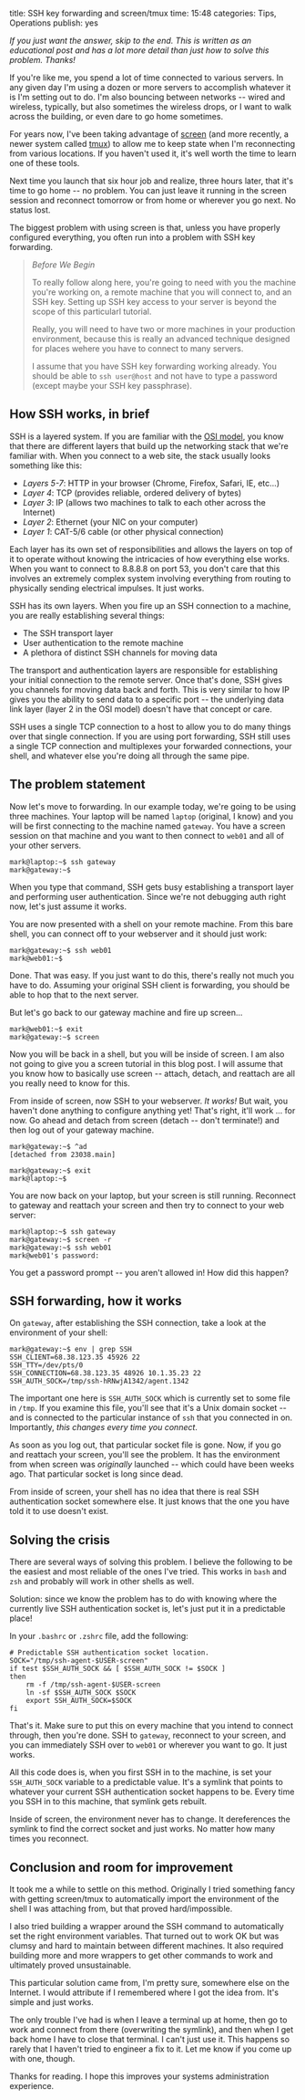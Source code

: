 title: SSH key forwarding and screen/tmux
time: 15:48
categories: Tips, Operations
publish: yes

*If you just want the answer, skip to the end. This is written as an
educational post and has a lot more detail than just how to solve this
problem. Thanks!*

If you're like me, you spend a lot of time connected to various servers.
In any given day I'm using a dozen or more servers to accomplish
whatever it is I'm setting out to do. I'm also bouncing between networks
-- wired and wireless, typically, but also sometimes the wireless
drops, or I want to walk across the building, or even dare to go home
sometimes.

For years now, I've been taking advantage of
[screen](http://www.gnu.org/s/screen/) (and more recently, a newer
system called [tmux](http://tmux.sourceforge.net/)) to allow me to keep
state when I'm reconnecting from various locations. If you haven't used
it, it's well worth the time to learn one of these tools.

Next time you launch that six hour job and realize, three hours later,
that it's time to go home -- no problem. You can just leave it running
in the screen session and reconnect tomorrow or from home or wherever
you go next. No status lost.

The biggest problem with using screen is that, unless you have properly
configured everything, you often run into a problem with SSH key
forwarding.

> *Before We Begin*
>
> To really follow along here, you're going to need with you the machine
> you're working on, a remote machine that you will connect to, and an
> SSH key. Setting up SSH key access to your server is beyond the scope
> of this particularl tutorial.
>
> Really, you will need to have two or more machines in your production
> environment, because this is really an advanced technique designed for
> places wehere you have to connect to many servers.
>
> I assume that you have SSH key forwarding working already. You should
> be able to `ssh user@host` and not have to type a password (except
> maybe your SSH key passphrase).

## How SSH works, in brief

SSH is a layered system. If you are familiar with the [OSI
model](http://en.wikipedia.org/wiki/OSI_model), you know that there are
different layers that build up the networking stack that we're familiar
with. When you connect to a web site, the stack usually looks something
like this:

* *Layers 5-7*: HTTP in your browser (Chrome, Firefox, Safari, IE, etc...)
* *Layer 4*: TCP (provides reliable, ordered delivery of bytes)
* *Layer 3*: IP (allows two machines to talk to each other across the Internet)
* *Layer 2*: Ethernet (your NIC on your computer)
* *Layer 1*: CAT-5/6 cable (or other physical connection)

Each layer has its own set of responsibilities and allows the layers on
top of it to operate without knowing the intricacies of how everything
else works. When you want to connect to 8.8.8.8 on port 53, you don't
care that this involves an extremely complex system involving everything
from routing to physically sending electrical impulses. It just works.

SSH has its own layers. When you fire up an SSH connection to a machine,
you are really establishing several things:

* The SSH transport layer
* User authentication to the remote machine
* A plethora of distinct SSH channels for moving data

The transport and authentication layers are responsible for establishing
your initial connection to the remote server. Once that's done, SSH
gives you channels for moving data back and forth. This is very similar
to how IP gives you the ability to send data to a specific port -- the
underlying data link layer (layer 2 in the OSI model) doesn't have that
concept or care.

SSH uses a single TCP connection to a host to allow you to do many
things over that single connection. If you are using port forwarding,
SSH still uses a single TCP connection and multiplexes your forwarded
connections, your shell, and whatever else you're doing all through the
same pipe.

## The problem statement

Now let's move to forwarding. In our example today, we're going to be
using three machines. Your laptop will be named `laptop` (original, I
know) and you will be first connecting to the machine named `gateway`.
You have a screen session on that machine and you want to then connect
to `web01` and all of your other servers.

    mark@laptop:~$ ssh gateway
    mark@gateway:~$

When you type that command, SSH gets busy establishing a transport layer
and performing user authentication. Since we're not debugging auth right
now, let's just assume it works.

You are now presented with a shell on your remote machine. From this
bare shell, you can connect off to your webserver and it should just
work:

    mark@gateway:~$ ssh web01
    mark@web01:~$

Done. That was easy. If you just want to do this, there's really not
much you have to do. Assuming your original SSH client is forwarding,
you should be able to hop that to the next server.

But let's go back to our gateway machine and fire up screen...

    mark@web01:~$ exit
    mark@gateway:~$ screen

Now you will be back in a shell, but you will be inside of screen. I am
also not going to give you a screen tutorial in this blog post. I will
assume that you know how to basically use screen -- attach, detach, and
reattach are all you really need to know for this.

From inside of screen, now SSH to your webserver. *It works!* But wait,
you haven't done anything to configure anything yet! That's right, it'll
work ... for now. Go ahead and detach from screen (detach -- don't
terminate!) and then log out of your gateway machine.

    mark@gateway:~$ ^ad
    [detached from 23038.main]

    mark@gateway:~$ exit
    mark@laptop:~$

You are now back on your laptop, but your screen is still running.
Reconnect to gateway and reattach your screen and then try to connect to
your web server:

    mark@laptop:~$ ssh gateway
    mark@gateway:~$ screen -r
    mark@gateway:~$ ssh web01
    mark@web01's password:

You get a password prompt -- you aren't allowed in! How did this happen?

## SSH forwarding, how it works

On `gateway`, after establishing the SSH connection, take a look at the
environment of your shell:

    mark@gateway:~$ env | grep SSH
    SSH_CLIENT=68.38.123.35 45926 22
    SSH_TTY=/dev/pts/0
    SSH_CONNECTION=68.38.123.35 48926 10.1.35.23 22
    SSH_AUTH_SOCK=/tmp/ssh-hRNwjA1342/agent.1342

The important one here is `SSH_AUTH_SOCK` which is currently set to some
file in `/tmp`. If you examine this file, you'll see that it's a Unix
domain socket -- and is connected to the particular instance of `ssh`
that you connected in on. Importantly, *this changes every time you
connect*.

As soon as you log out, that particular socket file is gone. Now, if
you go and reattach your screen, you'll see the problem. It has the
environment from when screen was _originally_ launched -- which could
have been weeks ago. That particular socket is long since dead.

From inside of screen, your shell has no idea that there is real SSH
authentication socket somewhere else. It just knows that the one you
have told it to use doesn't exist.

## Solving the crisis

There are several ways of solving this problem. I believe the following
to be the easiest and most reliable of the ones I've tried. This works
in `bash` and `zsh` and probably will work in other shells as well.

Solution: since we know the problem has to do with knowing where the
currently live SSH authentication socket is, let's just put it in a
predictable place!

In your `.bashrc` or `.zshrc` file, add the following:

    # Predictable SSH authentication socket location.
    SOCK="/tmp/ssh-agent-$USER-screen"
    if test $SSH_AUTH_SOCK && [ $SSH_AUTH_SOCK != $SOCK ]
    then
        rm -f /tmp/ssh-agent-$USER-screen
        ln -sf $SSH_AUTH_SOCK $SOCK
        export SSH_AUTH_SOCK=$SOCK
    fi

That's it. Make sure to put this on every machine that you intend to
connect through, then you're done. SSH to `gateway`, reconnect to your
screen, and you can immediately SSH over to `web01` or wherever you want
to go. It just works.

All this code does is, when you first SSH in to the machine, is set your
`SSH_AUTH_SOCK` variable to a predictable value. It's a symlink that
points to whatever your current SSH authentication socket happens to be.
Every time you SSH in to this machine, that symlink gets rebuilt.

Inside of screen, the environment never has to change. It dereferences
the symlink to find the correct socket and just works. No matter how
many times you reconnect.

## Conclusion and room for improvement

It took me a while to settle on this method. Originally I tried
something fancy with getting screen/tmux to automatically import
the environment of the shell I was attaching from, but that proved
hard/impossible.

I also tried building a wrapper around the SSH command to automatically
set the right environment variables. That turned out to work OK but
was clumsy and hard to maintain between different machines. It also
required building more and more wrappers to get other commands to work
and ultimately proved unsustainable.

This particular solution came from, I'm pretty sure, somewhere else on
the Internet. I would attribute if I remembered where I got the idea
from. It's simple and just works.

The only trouble I've had is when I leave a terminal up at home, then go
to work and connect from there (overwriting the symlink), and then when
I get back home I have to close that terminal. I can't just use it. This
happens so rarely that I haven't tried to engineer a fix to it. Let me
know if you come up with one, though.

Thanks for reading. I hope this improves your systems administration
experience.
